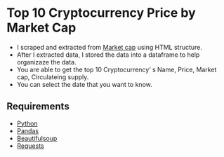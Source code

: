 # Top 10 Cryptocurrency Price by Market Cap
* I scraped and extracted from [Market cap](https://coinmarketcap.com/) using HTML structure.
* After I extracted data, I stored the data into a dataframe to help organizaze the data.
* You are able to get the top 10 Cryptocurrency’ s Name, Price, Market cap, Circulateing supply. 
* You can select the date that you want to know.


## Requirements
* [Python](https://www.python.org/downloads/)
* [Pandas](https://pandas.pydata.org/docs/getting_started/install.html)
* [Beautifulsoup ](https://pypi.org/project/beautifulsoup4/)
* [Requests](https://pypi.org/project/requests/)




